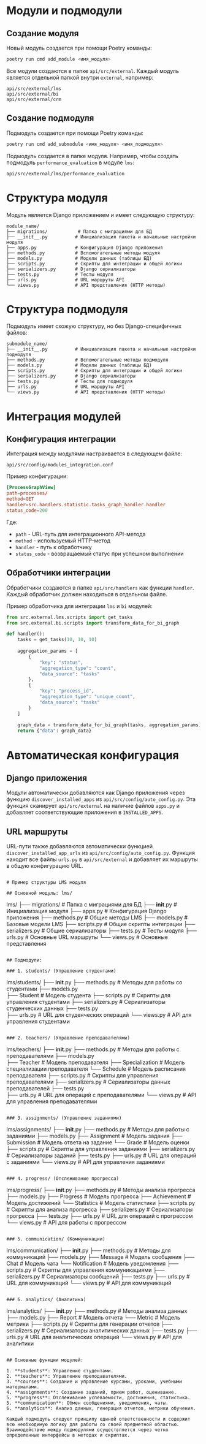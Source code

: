# Модули и подмодули

## Создание модуля
Новый модуль создается при помощи Poetry команды:
```bash
poetry run cmd add_module <имя_модуля>
```

Все модули создаются в папке `api/src/external`. Каждый модуль является отдельной папкой внутри `external`, например:
```
api/src/external/lms
api/src/external/bi
api/src/external/crm
```

## Создание подмодуля
Подмодуль создается при помощи Poetry команды:
```bash
poetry run cmd add_submodule <имя_модуля> <имя_подмодуля>
```

Подмодуль создается в папке модуля. Например, чтобы создать подмодуль `performance_evaluation` в модуле `lms`:
```
api/src/external/lms/performance_evaluation
```

# Структура модуля

Модуль является Django приложением и имеет следующую структуру:

```
module_name/
├── migrations/           # Папка с миграциями для БД
├── __init__.py          # Инициализация пакета и начальные настройки модуля
├── apps.py              # Конфигурация Django приложения
├── methods.py           # Вспомогательные методы модуля
├── models.py            # Модели данных (таблицы БД)
├── scripts.py           # Скрипты для интеграции и общей логики
├── serializers.py       # Django сериализаторы
├── tests.py             # Тесты модуля
├── urls.py              # URL маршруты API
└── views.py             # API представления (HTTP методы)
```

# Структура подмодуля

Подмодуль имеет схожую структуру, но без Django-специфичных файлов:

```
submodule_name/
├── __init__.py          # Инициализация пакета и начальные настройки подмодуля
├── methods.py           # Вспомогательные методы подмодуля
├── models.py            # Модели данных (таблицы БД)
├── scripts.py           # Скрипты для интеграции и общей логики
├── serializers.py       # Django сериализаторы
├── tests.py             # Тесты для подмодуля
├── urls.py              # URL маршруты API
└── views.py             # API представления (HTTP методы)
```

# Интеграция модулей

## Конфигурация интеграции
Интеграция между модулями настраивается в следующем файле:
```
api/src/config/modules_integration.conf
```

Пример конфигурации:
```conf
[ProcessGraphView]
path=processes/
method=GET
handler=src.handlers.statistic.tasks_graph_handler.handler
status_code=200
```

Где:
- `path` - URL-путь для интеграционного API-метода
- `method` - используемый HTTP-метод
- `handler` - путь к обработчику
- `status_code` - возвращаемый статус при успешном выполнении

## Обработчики интеграции
Обработчики создаются в папке `api/src/handlers` как функции `handler`. Каждый обработчик должен находиться в отдельном файле.

Пример обработчика для интеграции `lms` и `bi` модулей:

```python
from src.external.lms.scripts import get_tasks
from src.external.bi.scripts import transform_data_for_bi_graph

def handler():
    tasks = get_tasks(10, 10, 10)
    
    aggregation_params = [
        {
            "key": "status",
            "aggregation_type": "count",
            "data_source": "tasks"
        },
        {
            "key": "process_id",
            "aggregation_type": "unique_count",
            "data_source": "tasks"
        }
    ]
    
    graph_data = transform_data_for_bi_graph(tasks, aggregation_params)
    return {"data": graph_data}
```

# Автоматическая конфигурация

## Django приложения
Модули автоматически добавляются как Django приложения через функцию `discover_installed_apps` из `api/src/config/auto_config.py`. Эта функция сканирует `api/src/external` на наличие файлов `apps.py` и добавляет соответствующие приложения в `INSTALLED_APPS`.

## URL маршруты
URL-пути также добавляются автоматически функцией `discover_installed_app_urls` из `api/src/config/auto_config.py`. Функция находит все файлы `urls.py` в `api/src/external` и добавляет их маршруты в общую конфигурацию URL.
```

# Пример структуры LMS модуля

## Основной модуль: lms/
```
lms/
├── migrations/           # Папка с миграциями для БД
├── __init__.py          # Инициализация модуля
├── apps.py              # Конфигурация Django приложения
├── methods.py           # Общие методы LMS
├── models.py            # Базовые модели LMS
├── scripts.py           # Общие скрипты интеграции
├── serializers.py       # Общие сериализаторы
├── tests.py             # Тесты модуля
├── urls.py              # Основные URL маршруты
└── views.py             # Основные представления
```

## Подмодули:

### 1. students/ (Управление студентами)
```
lms/students/
├── __init__.py
├── methods.py           # Методы для работы со студентами
├── models.py           
    ├── Student         # Модель студента
├── scripts.py          # Скрипты для управления студентами
├── serializers.py      # Сериализаторы студенческих данных
├── tests.py           
├── urls.py            # URL для студенческих операций
└── views.py           # API для управления студентами
```

### 2. teachers/ (Управление преподавателями)
```
lms/teachers/
├── __init__.py
├── methods.py           # Методы для работы с преподавателями
├── models.py           
    ├── Teacher         # Модель преподавателя
    ├── Specialization  # Модель специализации преподавателя
    └── Schedule        # Модель расписания преподавателя
├── scripts.py          # Скрипты для управления преподавателями
├── serializers.py      # Сериализаторы данных преподавателей
├── tests.py           
├── urls.py            # URL для операций с преподавателями
└── views.py           # API для управления преподавателями
```

### 3. assignments/ (Управление заданиями)
```
lms/assignments/
├── __init__.py
├── methods.py         # Методы для работы с заданиями
├── models.py
    ├── Assignment    # Модель задания
    ├── Submission    # Модель ответа на задание
    └── Grade        # Модель оценки
├── scripts.py        # Скрипты для управления заданиями
├── serializers.py    # Сериализаторы заданий
├── tests.py
├── urls.py          # URL для операций с заданиями
└── views.py         # API для управления заданиями
```

### 4. progress/ (Отслеживание прогресса)
```
lms/progress/
├── __init__.py
├── methods.py        # Методы анализа прогресса
├── models.py
    ├── Progress     # Модель прогресса
    ├── Achievement  # Модель достижений
    └── Statistics   # Модель статистики
├── scripts.py       # Скрипты для анализа прогресса
├── serializers.py   # Сериализаторы прогресса
├── tests.py
├── urls.py         # URL для операций с прогрессом
└── views.py        # API для работы с прогрессом
```

### 5. communication/ (Коммуникации)
```
lms/communication/
├── __init__.py
├── methods.py       # Методы для коммуникаций
├── models.py
    ├── Message     # Модель сообщения
    ├── Chat        # Модель чата
    └── Notification # Модель уведомления
├── scripts.py      # Скрипты для управления коммуникациями
├── serializers.py  # Сериализаторы сообщений
├── tests.py
├── urls.py        # URL для коммуникаций
└── views.py       # API для коммуникаций
```

### 6. analytics/ (Аналитика)
```
lms/analytics/
├── __init__.py
├── methods.py      # Методы анализа данных
├── models.py
    ├── Report     # Модель отчета
    └── Metric     # Модель метрики
├── scripts.py     # Скрипты для генерации отчетов
├── serializers.py # Сериализаторы аналитических данных
├── tests.py
├── urls.py       # URL для аналитических операций
└── views.py      # API для аналитики
```

## Основные функции модулей:

1. **students**: Управление студентами.
2. **teachers**: Управление преподавателями.
3. **courses**: Создание и управление курсами, уроками, учебными материалами.
4. **assignments**: Создание заданий, прием работ, оценивание.
5. **progress**: Отслеживание успеваемости, достижения, статистика.
5. **communication**: Обмен сообщениями, уведомления, чаты.
6. **analytics**: Анализ данных, генерация отчетов, метрики обучения.

Каждый подмодуль следует принципу единой ответственности и содержит всю необходимую логику для работы со своей предметной областью. Взаимодействие между подмодулями осуществляется через четко определенные интерфейсы в методах и скриптах.